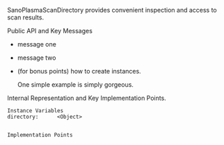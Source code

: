 SanoPlasmaScanDirectory provides convenient inspection and access to scan results.


Public API and Key Messages

- message one   
- message two 
- (for bonus points) how to create instances.

   One simple example is simply gorgeous.
 
Internal Representation and Key Implementation Points.

    Instance Variables
	directory:		<Object>


    Implementation Points